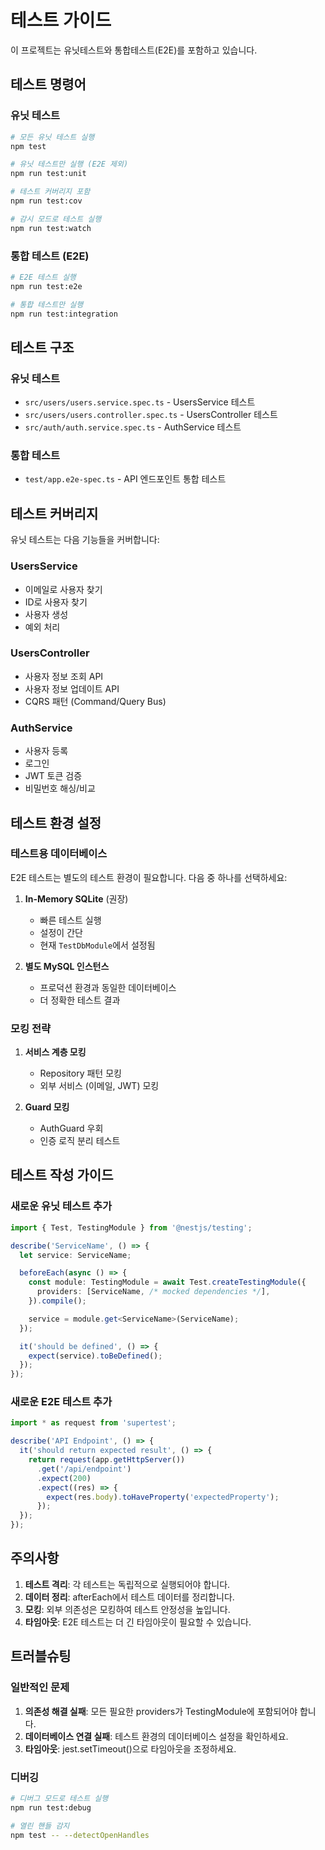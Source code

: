 # 테스트 가이드

이 프로젝트는 유닛테스트와 통합테스트(E2E)를 포함하고 있습니다.

## 테스트 명령어

### 유닛 테스트
```bash
# 모든 유닛 테스트 실행
npm test

# 유닛 테스트만 실행 (E2E 제외)
npm run test:unit

# 테스트 커버리지 포함
npm run test:cov

# 감시 모드로 테스트 실행
npm run test:watch
```

### 통합 테스트 (E2E)
```bash
# E2E 테스트 실행
npm run test:e2e

# 통합 테스트만 실행
npm run test:integration
```

## 테스트 구조

### 유닛 테스트
- `src/users/users.service.spec.ts` - UsersService 테스트
- `src/users/users.controller.spec.ts` - UsersController 테스트
- `src/auth/auth.service.spec.ts` - AuthService 테스트

### 통합 테스트
- `test/app.e2e-spec.ts` - API 엔드포인트 통합 테스트

## 테스트 커버리지

유닛 테스트는 다음 기능들을 커버합니다:

### UsersService
- 이메일로 사용자 찾기
- ID로 사용자 찾기
- 사용자 생성
- 예외 처리

### UsersController
- 사용자 정보 조회 API
- 사용자 정보 업데이트 API
- CQRS 패턴 (Command/Query Bus)

### AuthService
- 사용자 등록
- 로그인
- JWT 토큰 검증
- 비밀번호 해싱/비교

## 테스트 환경 설정

### 테스트용 데이터베이스
E2E 테스트는 별도의 테스트 환경이 필요합니다. 다음 중 하나를 선택하세요:

1. **In-Memory SQLite** (권장)
   - 빠른 테스트 실행
   - 설정이 간단
   - 현재 `TestDbModule`에서 설정됨

2. **별도 MySQL 인스턴스**
   - 프로덕션 환경과 동일한 데이터베이스
   - 더 정확한 테스트 결과

### 모킹 전략

1. **서비스 계층 모킹**
   - Repository 패턴 모킹
   - 외부 서비스 (이메일, JWT) 모킹

2. **Guard 모킹**
   - AuthGuard 우회
   - 인증 로직 분리 테스트

## 테스트 작성 가이드

### 새로운 유닛 테스트 추가
```typescript
import { Test, TestingModule } from '@nestjs/testing';

describe('ServiceName', () => {
  let service: ServiceName;

  beforeEach(async () => {
    const module: TestingModule = await Test.createTestingModule({
      providers: [ServiceName, /* mocked dependencies */],
    }).compile();

    service = module.get<ServiceName>(ServiceName);
  });

  it('should be defined', () => {
    expect(service).toBeDefined();
  });
});
```

### 새로운 E2E 테스트 추가
```typescript
import * as request from 'supertest';

describe('API Endpoint', () => {
  it('should return expected result', () => {
    return request(app.getHttpServer())
      .get('/api/endpoint')
      .expect(200)
      .expect((res) => {
        expect(res.body).toHaveProperty('expectedProperty');
      });
  });
});
```

## 주의사항

1. **테스트 격리**: 각 테스트는 독립적으로 실행되어야 합니다.
2. **데이터 정리**: afterEach에서 테스트 데이터를 정리합니다.
3. **모킹**: 외부 의존성은 모킹하여 테스트 안정성을 높입니다.
4. **타임아웃**: E2E 테스트는 더 긴 타임아웃이 필요할 수 있습니다.

## 트러블슈팅

### 일반적인 문제
1. **의존성 해결 실패**: 모든 필요한 providers가 TestingModule에 포함되어야 합니다.
2. **데이터베이스 연결 실패**: 테스트 환경의 데이터베이스 설정을 확인하세요.
3. **타임아웃**: jest.setTimeout()으로 타임아웃을 조정하세요.

### 디버깅
```bash
# 디버그 모드로 테스트 실행
npm run test:debug

# 열린 핸들 감지
npm test -- --detectOpenHandles
``` 